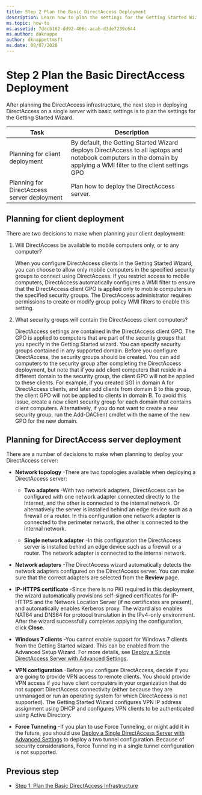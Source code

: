 ```yaml
---
title: Step 2 Plan the Basic DirectAccess Deployment
description: Learn how to plan the settings for the Getting Started Wizard.
ms.topic: how-to
ms.assetid: 7ddcb162-dd92-406c-acab-d3de7239c644
ms.author: daknappe
author: dknappettmsft
ms.date: 08/07/2020
---
```

# Step 2 Plan the Basic DirectAccess Deployment

After planning the DirectAccess infrastructure, the next step in deploying DirectAccess on a single server with basic settings is to plan the settings for the Getting Started Wizard.

|Task|Description|
|----|--------|
|Planning for client deployment|By default, the Getting Started Wizard deploys DirectAccess to all laptops and notebook computers in the domain by applying a WMI filter to the client settings GPO|
|Planning for DirectAccess server deployment|Plan how to deploy the DirectAccess server.|

## <a name="bkmk_2_1_client"></a>Planning for client deployment
There are two decisions to make when planning your client deployment:

1.  Will DirectAccess be available to mobile computers only, or to any computer?

    When you configure DirectAccess clients in the Getting Started Wizard, you can choose to allow only mobile computers in the specified security groups to connect using DirectAccess. If you restrict access to mobile computers, DirectAccess automatically configures a WMI filter to ensure that the DirectAccess client GPO is applied only to mobile computers in the specified security groups. The DirectAccess administrator requires permissions to create or modify group policy WMI filters to enable this setting.

2.  What security groups will contain the DirectAccess client computers?

    DirectAccess settings are contained in the DirectAccess client GPO. The GPO is applied to computers that are part of the security groups that you specify in the Getting Started wizard. You can specify security groups contained in any supported domain. Before you configure DirectAccess, the security groups should be created. You can add computers to the security group after completing the DirectAccess deployment, but note that if you add client computers that reside in a different domain to the security group, the client GPO will not be applied to these clients. For example, if you created SG1 in domain A for DirectAccess clients, and later add clients from domain B to this group, the client GPO will not be applied to clients in domain B.  To avoid this issue, create a new client security group for each domain that contains client computers. Alternatively, if you do not want to create a new security group, run the Add-DAClient cmdlet with the name of the new GPO for the new domain.

## <a name="bkmk_2_2_server"></a>Planning for DirectAccess server deployment
There are a number of decisions to make when planning to deploy your DirectAccess server:

-   **Network topology** -There are two topologies available when deploying a DirectAccess server:

    -   **Two adapters** -With two network adapters, DirectAccess can be configured with one network adapter connected directly to the Internet, and the other is connected to the internal network. Or alternatively the server is installed behind an edge device such as a firewall or a router. In this configuration one network adapter is connected to the perimeter network, the other is connected to the internal network.

    -   **Single network adapter** -In this configuration the DirectAccess server is installed behind an edge device such as a firewall or a router. The network adapter is connected to the internal network.

-   **Network adapters** -The DirectAccess wizard automatically detects the network adapters configured on the DirectAccess server. You can make sure that the correct adapters are selected from the **Review** page.

-   **IP-HTTPS certificate** -Since there is no PKI required in this deployment, the wizard automatically provisions self-signed certificates for IP-HTTPS and the Network Location Server (if no certificates are present), and automatically enables Kerberos proxy. The wizard also enables NAT64 and DNS64 for protocol translation in the IPv4-only environment. After the wizard successfully completes applying the configuration, click **Close**.

-   **Windows 7 clients** -You cannot enable support for Windows 7 clients from the Getting Started wizard. This can be enabled from the Advanced Setup Wizard. For more details, see [Deploy a Single DirectAccess Server with Advanced Settings](../single-server-advanced/Deploy-a-Single-DirectAccess-Server-with-Advanced-Settings.md).

-   **VPN configuration** -Before you configure DirectAccess, decide if you are going to provide VPN access to remote clients. You should provide VPN access if you have client computers in your organization that do not support DirectAccess connectivity (either because they are unmanaged or run an operating system for which DirectAccess is not supported). The Getting Started Wizard configures VPN IP address assignment using DHCP and configures VPN clients to be authenticated using Active Directory.

-   **Force Tunneling** -If you plan to use Force Tunneling, or might add it in the future, you should use [Deploy a Single DirectAccess Server with Advanced Settings](../single-server-advanced/Deploy-a-Single-DirectAccess-Server-with-Advanced-Settings.md) to deploy a two tunnel configuration. Because of security considerations, Force Tunneling in a single tunnel configuration is not supported.

## <a name="BKMK_Links"></a>Previous step

-   [Step 1: Plan the Basic DirectAccess Infrastructure](da-basic-plan-s1-infrastructure.md)




